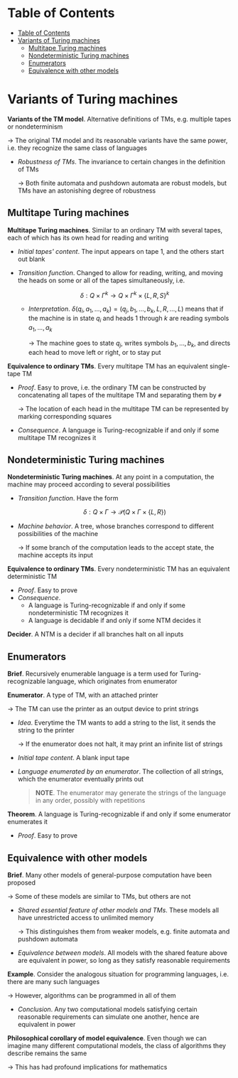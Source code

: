 <!-- TOC titleSize:1 tabSpaces:2 depthFrom:1 depthTo:6 withLinks:1 updateOnSave:1 orderedList:0 skip:0 title:1 charForUnorderedList:* -->
# Table of Contents
- [Table of Contents](#table-of-contents)
- [Variants of Turing machines](#variants-of-turing-machines)
  - [Multitape Turing machines](#multitape-turing-machines)
  - [Nondeterministic Turing machines](#nondeterministic-turing-machines)
  - [Enumerators](#enumerators)
  - [Equivalence with other models](#equivalence-with-other-models)
<!-- /TOC -->

# Variants of Turing machines
**Variants of the TM model**. Alternative definitions of TMs, e.g. multiple tapes or nondeterminism

$\to$ The original TM model and its reasonable variants have the same power, i.e. they recognize the same class of languages
* *Robustness of TMs*. The invariance to certain changes in the definition of TMs

    $\to$ Both finite automata and pushdown automata are robust models, but TMs have an astonishing degree of robustness

## Multitape Turing machines
**Multitape Turing machines**. Similar to an ordinary TM with several tapes, each of which has its own head for reading and writing
* *Initial tapes' content*. The input appears on tape 1, and the others start out blank
* *Transition function*. Changed to allow for reading, writing, and moving the heads on some or all of the tapes simultaneously, i.e.

    $$\delta:Q\times\Gamma^k\to Q\times\Gamma^k\times\{L,R,S\}^k$$

    * *Interpretation*. $\delta(q_i,a_1,\dots,a_k)=(q_j,b_1,\dots,b_k,L,R,\dots,L)$ means that if the machine is in state $q_i$ and heads $1$ through $k$ are reading symbols $a_1,\dots,a_k$

        $\to$ The machine goes to state $q_j$, writes symbols $b_1,\dots,b_k$, and directs each head to move left or right, or to stay put

**Equivalence to ordinary TMs**. Every multitape TM has an equivalent single-tape TM
* *Proof*. Easy to prove, i.e. the ordinary TM can be constructed by concatenating all tapes of the multitape TM and separating them by `#`

    $\to$ The location of each head in the multitape TM can be represented by marking corresponding squares
* *Consequence*. A language is Turing-recognizable if and only if some multitape TM recognizes it

## Nondeterministic Turing machines
**Nondeterministic Turing machines**. At any point in a computation, the machine may proceed according to several possibilities
* *Transition function*. Have the form

    $$\delta:Q\times\Gamma\to\mathcal{P}(Q\times\Gamma\times\{L,R\})$$

* *Machine behavior*. A tree, whose branches correspond to different possibilities of the machine
    
    $\to$ If some branch of the computation leads to the accept state, the machine accepts its input

**Equivalence to ordinary TMs**. Every nondeterministic TM has an equivalent deterministic TM
* *Proof*. Easy to prove
* *Consequence*. 
    * A language is Turing-recognizable if and only if some nondeterministic TM recognizes it
    * A language is decidable if and only if some NTM decides it

**Decider**. A NTM is a decider if all branches halt on all inputs

## Enumerators
**Brief**. Recursively enumerable language is a term used for Turing-recognizable language, which originates from enumerator

**Enumerator**. A type of TM, with an attached printer

$\to$ The TM can use the printer as an output device to print strings
* *Idea*. Everytime the TM wants to add a string to the list, it sends the string to the printer

    $\to$ If the enumerator does not halt, it may print an infinite list of strings
* *Initial tape content*. A blank input tape
* *Language enumerated by an enumerator*. The collection of all strings, which the enumerator eventually prints out

    >**NOTE**. The enumerator may generate the strings of the language in any order, possibly with repetitions

**Theorem**. A language is Turing-recognizable if and only if some enumerator enumerates it
* *Proof*. Easy to prove

## Equivalence with other models
**Brief**. Many other models of general-purpose computation have been proposed

$\to$ Some of these models are similar to TMs, but others are not
* *Shared essential feature of other models and TMs*. These models all have unrestricted access to unlimited memory

    $\to$ This distinguishes them from weaker models, e.g. finite automata and pushdown automata
* *Equivalence between models*. All models with the shared feature above are equivalent in power, so long as they satisfy reasonable requirements

**Example**. Consider the analogous situation for programming languages, i.e. there are many such languages

$\to$ However, algorithms can be programmed in all of them
* *Conclusion*. Any two computational models satisfying certain reasonable requirements can simulate one another, hence are equivalent in power

**Philosophical corollary of model equivalence**. Even though we can imagine many different computational models, the class of algorithms they describe remains the same

$\to$ This has had profound implications for mathematics